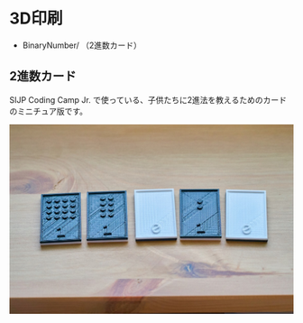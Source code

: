 # 3D印刷

* BinaryNumber/ （2進数カード）

## 2進数カード

SIJP Coding Camp Jr. で使っている、子供たちに2進法を教えるためのカードのミニチュア版です。

![サンプル/sample](BinaryNumber/PrintSample.jpg)
